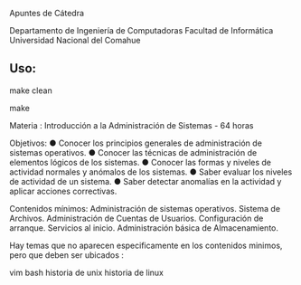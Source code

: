 Apuntes de Cátedra 

Departamento de Ingeniería de Computadoras
Facultad de Informática
Universidad Nacional del Comahue


Uso:
----

make clean

make


Materia : Introducción a la Administración de Sistemas - 64 horas

Objetivos:
● Conocer los principios generales de administración de sistemas operativos.
● Conocer las técnicas de administración de elementos lógicos de los sistemas.
● Conocer las formas y niveles de actividad normales y anómalos de los sistemas.
● Saber evaluar los niveles de actividad de un sistema.
● Saber detectar anomalías en la actividad y aplicar acciones correctivas.

Contenidos mínimos:
Administración de sistemas operativos. Sistema de Archivos.
Administración de Cuentas de Usuarios.
Configuración de arranque. Servicios al inicio.
Administración básica de Almacenamiento.

Hay temas que no aparecen especificamente en los contenidos minimos,
pero que deben ser ubicados :

vim
bash
historia de unix
historia de linux
